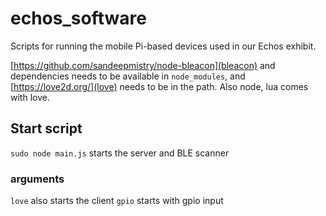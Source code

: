 # echos_software
Scripts for running the mobile Pi-based devices used in our Echos exhibit.

[https://github.com/sandeepmistry/node-bleacon](bleacon) and dependencies needs to be available in `node_modules`, 
and [https://love2d.org/](love) needs to be in the path. Also node, lua comes with love.

## Start script
`sudo node main.js`
starts the server and BLE scanner

### arguments 
`love` also starts the client
`gpio` starts with gpio input
